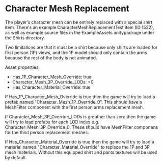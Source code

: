Character Mesh Replacement
==========================

The player's character mesh can be entirely replaced with a special shirt item. There's an example CharacterMeshReplacementTest item (ID 1522), as well as example source files in the ExampleAssets.unitypackage under the Shirts directory.

Two limitations are that it must be a shirt because only shirts are loaded for first person (1P) views, and the 1P model should only contain the arms because the rest of the body is not animated.

Asset properties:

* Has_1P_Character_Mesh_Override: true
* Character_Mesh_3P_Override_LODs: >0
* Has_Character_Material_Override: true

If Has_1P_Character_Mesh_Override is true then the game will try to load a prefab named "Character_Mesh_1P_Override_0". This should have a MeshFilter component with the first person arms replacement mesh.

If Character_Mesh_3P_Override_LODs is greather than zero then the game will try to load prefabs for each LOD index e.g. Character_Mesh_3P_Override_0. These should have MeshFilter componens for the third person replacement meshes.

If Has_Character_Material_Override is true then the game will try to load a material named "Character_Material_Override" to replace the 1P and 3P mesh materials. Without this equipped  shirt and pants textures will be used by default.
